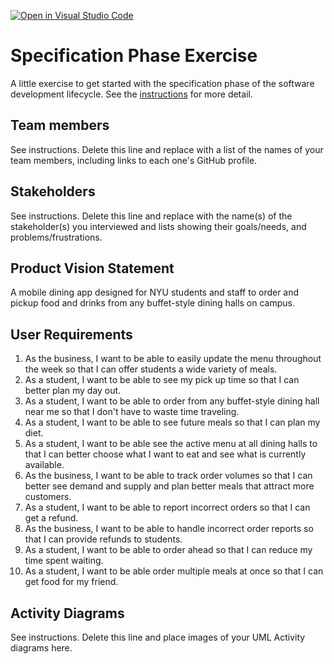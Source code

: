 [![Open in Visual Studio Code](https://classroom.github.com/assets/open-in-vscode-c66648af7eb3fe8bc4f294546bfd86ef473780cde1dea487d3c4ff354943c9ae.svg)](https://classroom.github.com/online_ide?assignment_repo_id=8553937&assignment_repo_type=AssignmentRepo)

# Specification Phase Exercise

A little exercise to get started with the specification phase of the software development lifecycle. See the [instructions](instructions.md) for more detail.

## Team members

See instructions. Delete this line and replace with a list of the names of your team members, including links to each one's GitHub profile.

## Stakeholders

See instructions. Delete this line and replace with the name(s) of the stakeholder(s) you interviewed and lists showing their goals/needs, and problems/frustrations.

## Product Vision Statement

A mobile dining app designed for NYU students and staff to order and pickup food and drinks from any buffet-style dining halls on campus.

## User Requirements

1. As the business, I want to be able to easily update the menu throughout the week so that I can offer students a wide variety of meals.
2. As a student, I want to be able to see my pick up time so that I can better plan my day out.
3. As a student, I want to be able to order from any buffet-style dining hall near me so that I don't have to waste time traveling.
4. As a student, I want to be able to see future meals so that I can plan my diet.
5. As a student, I want to be able see the active menu at all dining halls to that I can better choose what I want to eat and see what is currently available.
6. As the business, I want to be able to track order volumes so that I can better see demand and supply and plan better meals that attract more customers.
7. As a student, I want to be able to report incorrect orders so that I can get a refund.
8. As the business, I want to be able to handle incorrect order reports so that I can provide refunds to students.
9. As a student, I want to be able to order ahead so that I can reduce my time spent waiting.
10. As a student, I want to be able order multiple meals at once so that I can get food for my friend.

## Activity Diagrams

See instructions. Delete this line and place images of your UML Activity diagrams here.
